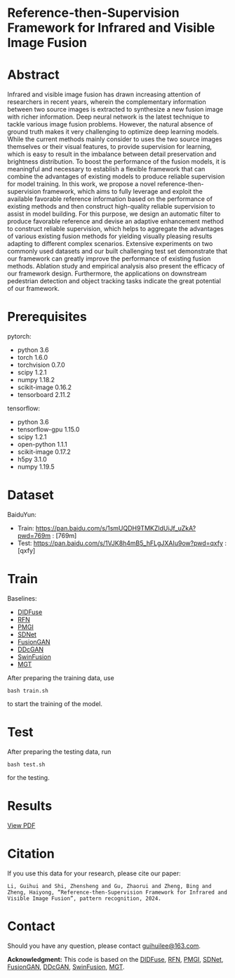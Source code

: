 # Reference-then-Supervision Framework for Infrared and Visible Image Fusion

# Abstract
Infrared and visible image fusion has drawn increasing attention of researchers in recent years, wherein the complementary information between two source images is extracted to synthesize a new fusion image with richer information. Deep neural network is the latest technique to tackle various image fusion problems. However, the natural absence of ground truth makes it very challenging to optimize deep learning models. While the current methods mainly consider to uses the two source images themselves or their visual features, to provide supervision for learning, which is easy to result in the imbalance between detail preservation and brightness distribution. To boost the performance of the fusion models, it is meaningful and necessary to establish a flexible framework that can combine the advantages of existing models to produce reliable supervision for model training. In this work, we propose a novel reference-then-supervision framework, which aims to fully leverage and exploit the available favorable reference information based on the performance of existing methods and then construct high-quality reliable supervision to assist in model building. For this purpose, we design an automatic filter to produce favorable reference and devise an adaptive enhancement method to construct reliable supervision, which helps to aggregate the advantages of various existing fusion methods for yielding visually pleasing results adapting to different complex scenarios. Extensive experiments on two commonly used datasets and our built challenging test set demonstrate that our framework can greatly improve the performance of existing fusion methods. Ablation study and empirical analysis also present the efficacy of our framework design. Furthermore, the applications on downstream pedestrian detection and object tracking tasks indicate the great potential of our framework. 

# Prerequisites
pytorch:
   - python 3.6
   - torch 1.6.0
   - torchvision 0.7.0
   - scipy 1.2.1
   - numpy 1.18.2
   - scikit-image 0.16.2
   - tensorboard 2.11.2

tensorflow:
   - python 3.6
   - tensorflow-gpu 1.15.0 
   - scipy 1.2.1 
   - open-python 1.1.1
   - scikit-image  0.17.2
   - h5py 3.1.0
   - numpy 1.19.5

# Dataset
BaiduYun:
- Train: https://pan.baidu.com/s/1smUQDH9TMKZldUiJf_uZkA?pwd=769m : [769m] 
- Test: https://pan.baidu.com/s/1VJK8h4mB5_hFLgJXAIu9ow?pwd=qxfy : [qxfy] 

# Train
Baselines:
   - [DIDFuse](https://github.com/Zhaozixiang1228/IVIF-DIDFuse)
   - [RFN](https://github.com/hli1221/imagefusion-rfn-nest)
   - [PMGI](https://github.com/HaoZhang1018/PMGI_AAAI2020)
   - [SDNet](https://github.com/HaoZhang1018/SDNet)
   - [FusionGAN](https://github.com/jiayi-ma/FusionGAN)
   - [DDcGAN](https://github.com/hanna-xu/DDcGAN)
   - [SwinFusion](https://github.com/Linfeng-Tang/SwinFusion)
   - [MGT](https://github.com/Vibashan/Image-Fusion-Transformer)

  After preparing the training data, use   
```
bash train.sh
```
   to start the training of the model. 
    

# Test
After preparing the testing data, run 
```
bash test.sh
```
for the testing.

# Results
[View PDF](image/IVF.pdf)

# Citation
If you use this data for your research, please cite our paper:

```
Li, Guihui and Shi, Zhensheng and Gu, Zhaorui and Zheng, Bing and Zheng, Haiyong, “Reference-then-Supervision Framework for Infrared and Visible Image Fusion”, pattern recognition, 2024. 
```

# Contact
Should you have any question, please contact guihuilee@163.com.

**Acknowledgment:** This code is based on the [DIDFuse](https://github.com/Zhaozixiang1228/IVIF-DIDFuse), [RFN](https://github.com/hli1221/imagefusion-rfn-nest), [PMGI](https://github.com/HaoZhang1018/PMGI_AAAI2020), [SDNet](https://github.com/HaoZhang1018/SDNet), [FusionGAN](https://github.com/jiayi-ma/FusionGAN), [DDcGAN](https://github.com/hanna-xu/DDcGAN), [SwinFusion](https://github.com/Linfeng-Tang/SwinFusion), [MGT](https://github.com/Vibashan/Image-Fusion-Transformer).
